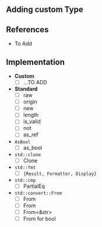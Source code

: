 ## Adding custom Type

## References

- To Add

## Implementation

- **Custom**
  - [ ] ...TO ADD
- **Standard**
  - [ ] raw
  - [ ] origin
  - [ ] new
  - [ ] length
  - [ ] is_valid
  - [ ] not
  - [ ] as_ref
- `AsBool`
  - [ ] as_bool
- `std::clone`
  - [ ] Clone
- `std::fmt`
  - [ ] `{Result, Formatter, Display}`
- `std::cmp`
  - [ ] PartialEq
- `std::convert::From`
  - [ ] From<u64>
  - [ ] From<String>
  - [ ] From<&str>
  - [ ] From<MyType> for bool
